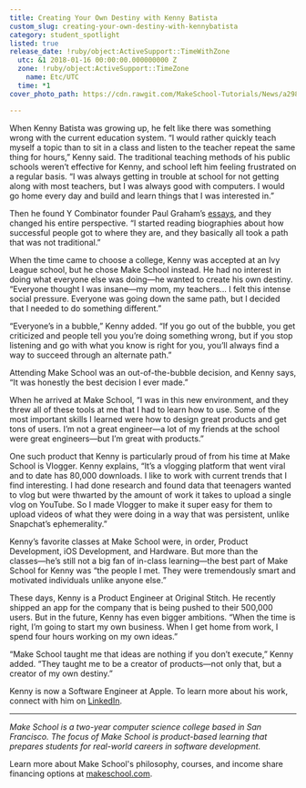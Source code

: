 ```yaml
---
title: Creating Your Own Destiny with Kenny Batista
custom_slug: creating-your-own-destiny-with-kennybatista
category: student_spotlight
listed: true
release_date: !ruby/object:ActiveSupport::TimeWithZone
  utc: &1 2018-01-16 00:00:00.000000000 Z
  zone: !ruby/object:ActiveSupport::TimeZone
    name: Etc/UTC
  time: *1
cover_photo_path: https://cdn.rawgit.com/MakeSchool-Tutorials/News/a298123b4e16e82707cfe7ef73111ba425c4baf1//1c0d5b17-a160-41e8-831d-9bce99948be2/cover_photo.png

---
```

When Kenny Batista was growing up, he felt like there was something wrong with the current education system. “I would rather quickly teach myself a topic than to sit in a class and listen to the teacher repeat the same thing for hours,” Kenny said. The traditional teaching methods of his public schools weren’t effective for Kenny, and school left him feeling frustrated on a regular basis. “I was always getting in trouble at school for not getting along with most teachers, but I was always good with computers. I would go home every day and build and learn things that I was interested in.” 

Then he found Y Combinator founder Paul Graham’s [essays](http://www.paulgraham.com/articles.html), and they changed his entire perspective. “I started reading biographies about how successful people got to where they are, and they basically all took a path that was not traditional.”

When the time came to choose a college, Kenny was accepted at an Ivy League school, but he chose Make School instead. He had no interest in doing what everyone else was doing―he wanted to create his own destiny. “Everyone thought I was insane―my mom, my teachers... I felt this intense social pressure. Everyone was going down the same path, but I decided that I needed to do something different.”

“Everyone’s in a bubble,” Kenny added. “If you go out of the bubble, you get criticized and people tell you you’re doing something wrong, but if you stop listening and go with what you know is right for you, you’ll always find a way to succeed through an alternate path.” 

Attending Make School was an out-of-the-bubble decision, and Kenny says, “It was honestly the best decision I ever made.”

When he arrived at Make School, “I was in this new environment, and they threw all of these tools at me that I had to learn how to use. Some of the most important skills I learned were how to design great products and get tons of users. I’m not a great engineer―a lot of my friends at the school were great engineers―but I’m great with products.”

One such product that Kenny is particularly proud of from his time at Make School is Vlogger. Kenny explains, “It’s a vlogging platform that went viral and to date has 80,000 downloads. I like to work with current trends that I find interesting. I had done research and found data that teenagers wanted to vlog but were thwarted by the amount of work it takes to upload a single vlog on YouTube. So I made Vlogger to make it super easy for them to upload videos of what they were doing in a way that was persistent, unlike Snapchat’s ephemerality.”

Kenny’s favorite classes at Make School were, in order, Product Development, iOS Development, and Hardware. But more than the classes―he’s still not a big fan of in-class learning―the best part of Make School for Kenny was “the people I met. They were tremendously smart and motivated individuals unlike anyone else.”

These days, Kenny is a Product Engineer at Original Stitch. He recently shipped an app for the company that is being pushed to their 500,000 users. But in the future, Kenny has even bigger ambitions. “When the time is right, I’m going to start my own business. When I get home from work, I spend four hours working on my own ideas.”

“Make School taught me that ideas are nothing if you don’t execute,” Kenny added. “They taught me to be a creator of products―not only that, but a creator of my own destiny.”

Kenny is now a Software Engineer at Apple. To learn more about his work, connect with him on [LinkedIn](http://linkedin.com/in/kennybatista).

* * * * *

*Make School is a two-year computer science college based in San Francisco. The focus of Make School is product-based learning that prepares students for real-world careers in software development.*

Learn more about Make School's philosophy, courses, and income share financing options at [makeschool.com](https://www.makeschool.com/?utm_source=medium&utm_medium=social&utm_campaign=medium-student-spotlight-uchenna-aguocha&utm_content=).